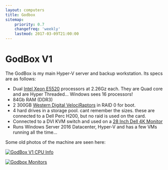 ```yaml
---
layout: computers
title: Godbox
sitemap:
    priority: 0.7
    changefreq: 'weekly'
    lastmod: 2017-03-09T21:00:00
---
```

# GodBox V1

The GodBox is my main Hyper-V server and backup workstation. Its specs are as follows:

* Dual [Intel Xeon E5520][1] processors at 2.26Gz each. They are Quad core and are Hyper Threaded... Windows sees 16 processors!
* 84Gb RAM (DDR3)
* 2 300GB [Western Digital VelociRaptors][2] in RAID 0 for boot.
* 4 hard drives in a storage pool. cant remember the sizes. these are connected to a Dell Perc H200, but no raid is used on the card.
* Connected to a DVI KVM switch and used on a [28 Inch Dell 4K Monitor][3]
* Runs Windows Server 2016 Datacenter, Hyper-V and has a few VMs running all the time...

Some old photos of the machine are seen here:
    
[![GodBox V1 CPU Info](https://www.tiernanotoole.ie/post_images/2017/05/05/godboxv1-cpuinfo-rs.png)](https://www.tiernanotoole.ie/post_images/2017/05/05/godboxv1-cpuinfo-rs.png)

[![Godbox Monitors](https://www.tiernanotoole.ie/post_images/2012/10/09/tumblr_n15uoaNSnY1s6snd0o1_1280.jpg)](https://www.tiernanotoole.ie/post_images/2012/10/09/tumblr_n15uoaNSnY1s6snd0o1_1280.jpg)


[1]: http://ark.intel.com/products/40200/Intel-Xeon-Processor-E5520-8M-Cache-2_26-GHz-5_86-GTs-Intel-QPI
[2]: https://en.wikipedia.org/wiki/Western_Digital_Raptor
[3]: http://www.amazon.co.uk/gp/product/B00IOUBOB2/ref=as_li_tl?ie=UTF8&camp=1634&creative=19450&creativeASIN=B00IOUBOB2&linkCode=as2&tag=tiescomclo-21&linkId=736XUUGW2KINESGB
